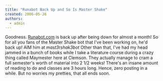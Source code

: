 ```yaml
---
title: "Runabot Back Up and So Is Master Shake"
created: 2006-05-26
authors: 
  - admin
---
```


Goodness. [Runabot.com](http://www.runabot.com) is back up after being down for almost a month! So for all you fans of the Master Shake bot that I've been working on, he'd back up! AIM him at _mast3rshak3bot_ Other than that, I've had my head jammed in a bunch of books while I take a literature course during a crazy thing called Maymester here at Clemson. They actually manage to cram a full semester's worth of material into 2 1/2 weeks! There's an insane amount of reading to do and classes are 3 hours long. Hence, zero posting in a while. But no worries my pretties, that all ends soon.
